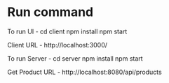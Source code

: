 # Run command

To run UI -
  cd client
    npm install
    npm start
    
Client URL - http://localhost:3000/

To run Server -
  cd server
    npm install
    npm start

Get Product URL - http://localhost:8080/api/products
